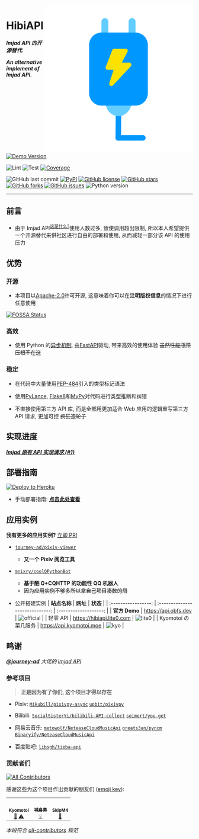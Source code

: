 <img src=".github/logo.svg" align="right">

<div align="left">

# HibiAPI

**_Imjad API 的开源替代._**

**_An alternative implement of Imjad API._**

[![Demo Version](https://img.shields.io/badge/dynamic/json?label=demo%20status&query=%24.info.version&url=https%3A%2F%2Fapi.obfs.dev%2Fopenapi.json&style=for-the-badge&color=lightblue)](https://api.obfs.dev)

![Lint](https://github.com/mixmoe/HibiAPI/workflows/Lint/badge.svg)
![Test](https://github.com/mixmoe/HibiAPI/workflows/Test/badge.svg)
[![Coverage](https://codecov.io/gh/mixmoe/HibiAPI/branch/main/graph/badge.svg)](https://codecov.io/gh/mixmoe/HibiAPI)

![GitHub last commit](https://img.shields.io/github/last-commit/mixmoe/HibiAPI)
[![PyPI](https://img.shields.io/pypi/v/hibiapi)](https://pypi.org/project/hibiapi/)
[![GitHub license](https://img.shields.io/github/license/mixmoe/HibiAPI)](https://github.com/mixmoe/HibiAPI/blob/main/LICENSE)
[![GitHub stars](https://img.shields.io/github/stars/mixmoe/HibiAPI)](https://github.com/mixmoe/HibiAPI/stargazers)
[![GitHub forks](https://img.shields.io/github/forks/mixmoe/HibiAPI)](https://github.com/mixmoe/HibiAPI/network)
[![GitHub issues](https://img.shields.io/github/issues/mixmoe/HibiAPI)](https://github.com/mixmoe/HibiAPI/issues)
![Python version](https://img.shields.io/badge/python-3.8%2B-yellowgreen)

</div>

---

## 前言

- 由于 Imjad API<sup>[这是什么?](https://github.com/mixmoe/HibiAPI/wiki/FAQ#%E4%BB%80%E4%B9%88%E6%98%AFimjad-api)</sup>使用人数过多, 致使调用超出限制, 所以本人希望提供一个开源替代来供社区进行自由的部署和使用, 从而减轻一部分该 API 的使用压力

## 优势

### 开源

- 本项目以[Apache-2.0](https://github.com/mixmoe/HibiAPI/blob/main/LICENSE)许可开源, 这意味着你可以在**注明版权信息**的情况下进行任意使用

[![FOSSA Status](https://app.fossa.com/api/projects/git%2Bgithub.com%2Fmixmoe%2FHibiAPI.svg?type=large)](https://app.fossa.com/projects/git%2Bgithub.com%2Fmixmoe%2FHibiAPI?ref=badge_large)

### 高效

- 使用 Python 的[异步机制](https://docs.python.org/zh-cn/3/library/asyncio.html), 由[FastAPI](https://fastapi.tiangolo.com/)驱动, 带来高效的使用体验 ~~虽然性能瓶颈压根不在这~~

### 稳定

- 在代码中大量使用[PEP-484](https://www.python.org/dev/peps/pep-0484/)引入的类型标记语法

- 使用[PyLance](https://marketplace.visualstudio.com/items?itemName=ms-python.vscode-pylance), [Flake8](https://flake8.pycqa.org/en/latest/)和[MyPy](https://mypy.readthedocs.io/)对代码进行类型推断和纠错

- 不直接使用第三方 API 库, 而是全部用更加适合 Web 应用的逻辑重写第三方 API 请求, 更加可控 ~~疯狂造轮子~~

## 实现进度

**_[Imjad 原有 API 实现请求 (#1)](https://github.com/mixmoe/HibiAPI/issues/1)_**

## 部署指南

[![Deploy to Heroku](https://www.herokucdn.com/deploy/button.svg)](https://heroku.com/deploy)

- 手动部署指南: **[点击此处查看](https://github.com/mixmoe/HibiAPI/wiki/Deployment)**

## 应用实例

**我有更多的应用实例?** [立即 PR!](https://github.com/mixmoe/HibiAPI/pulls)

- [`journey-ad/pixiv-viewer`](https://github.com/journey-ad/pixiv-viewer)

  - **又一个 Pixiv 阅览工具**

- [`mnixry/coolQPythonBot`](https://github.com/mnixry/coolQPythonBot)

  - **基于酷 Q+CQHTTP 的功能性 QQ 机器人**
  - ~~因为应用实例不够多所以拿自己项目凑数的屑~~

- 公开搭建实例
  | **站点名称** | **网址** | **状态** |
  | :-----------------: | :-----------------------------: | :-------------------: |
  | **官方 Demo** | <https://api.obfs.dev> | ![official][official] |
  | 轻零 API | <https://hibiapi.lite0.com> | ![lite0][lite0] |
  | Kyomotoi の菜几服务 | <https://api.kyomotoi.moe> | ![kyo][kyo] |

[official]: https://img.shields.io/website?url=https%3A%2F%2Fapi.obfs.dev%2Fopenapi.json
[lite0]: https://img.shields.io/website?url=https%3A%2F%2Fhibiapi.lite0.com%2Fopenapi.json
[kyo]: https://img.shields.io/website?url=https%3A%2F%2Fapi.kyomotoi.moe%2Fopenapi.json

## 鸣谢

_[**@journey-ad**](https://github.com/journey-ad) 大佬的 [Imjad API](https://api.imjad.cn/)_

### 参考项目

> **正是因为有了你们, 这个项目才得以存在**

- Pixiv: [`Mikubill/pixivpy-async`](https://github.com/Mikubill/pixivpy-async) [`upbit/pixivpy`](https://github.com/upbit/pixivpy)

- Bilibili: [`SocialSisterYi/bilibili-API-collect`](https://github.com/SocialSisterYi/bilibili-API-collect) [`soimort/you-get`](https://github.com/soimort/you-get)

- 网易云音乐: [`metowolf/NeteaseCloudMusicApi`](https://github.com/metowolf/NeteaseCloudMusicApi) [`greats3an/pyncm`](https://github.com/greats3an/pyncm) [`Binaryify/NeteaseCloudMusicApi`](https://github.com/Binaryify/NeteaseCloudMusicApi)

- 百度贴吧: [`libsgh/tieba-api`](https://github.com/libsgh/tieba-api)

### 贡献者们

<!-- ALL-CONTRIBUTORS-BADGE:START - Do not remove or modify this section -->

[![All Contributors](https://img.shields.io/badge/all_contributors-3-orange.svg?style=flat-square)](#contributors-)

<!-- ALL-CONTRIBUTORS-BADGE:END -->

感谢这些为这个项目作出贡献的朋友们 ([emoji key](https://allcontributors.org/docs/en/emoji-key)):

<!-- ALL-CONTRIBUTORS-LIST:START - Do not remove or modify this section -->
<!-- prettier-ignore-start -->
<!-- markdownlint-disable -->
<table>
  <tr>
    <td align="center"><a href="http://kyomotoi.moe"><img src="https://avatars.githubusercontent.com/u/37587870?v=4?s=100" width="100px;" alt=""/><br /><sub><b>Kyomotoi</b></sub></a><br /><a href="https://github.com/mixmoe/HibiAPI/commits?author=Kyomotoi" title="Documentation">📖</a> <a href="https://github.com/mixmoe/HibiAPI/commits?author=Kyomotoi" title="Tests">⚠️</a></td>
    <td align="center"><a href="http://thdog.moe"><img src="https://avatars.githubusercontent.com/u/46120251?v=4?s=100" width="100px;" alt=""/><br /><sub><b>城倉奏</b></sub></a><br /><a href="#example-shirokurakana" title="Examples">💡</a></td>
    <td align="center"><a href="http://skipm4.com"><img src="https://avatars.githubusercontent.com/u/40311581?v=4?s=100" width="100px;" alt=""/><br /><sub><b>SkipM4</b></sub></a><br /><a href="https://github.com/mixmoe/HibiAPI/commits?author=SkipM4" title="Documentation">📖</a></td>
  </tr>
</table>

<!-- markdownlint-restore -->
<!-- prettier-ignore-end -->

<!-- ALL-CONTRIBUTORS-LIST:END -->

_本段符合 [all-contributors](https://github.com/all-contributors/all-contributors) 规范_
